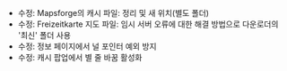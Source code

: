 - 수정: Mapsforge의 캐시 파일: 정리 및 새 위치(별도 폴더)
- 수정: Freizeitkarte 지도 파일: 임시 서버 오류에 대한 해결 방법으로 다운로더의 '최신' 폴더 사용
- 수정: 정보 페이지에서 널 포인터 예외 방지
- 수정: 캐시 팝업에서 별 줄 바꿈 활성화
